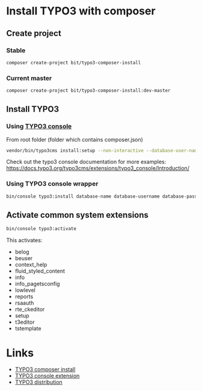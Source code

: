 # Install TYPO3 with composer

## Create project
### Stable
```bash
composer create-project bit/typo3-composer-install
```

### Current master
```bash
composer create-project bit/typo3-composer-install:dev-master
```

## Install TYPO3

### Using [TYPO3 console](https://github.com/TYPO3-Console/typo3_console)
From root folder (folder which contains composer.json)
```bash
vendor/bin/typo3cms install:setup --non-interactive --database-user-name="database user name" --database-user-password="database user password" --database-name="database name" --admin-user-name="admin" --admin-password="password" --site-name="Site name"
```
Check out the typo3 console documentation for more examples:
https://docs.typo3.org/typo3cms/extensions/typo3_console/Introduction/

### Using TYPO3 console wrapper
```bash
bin/console typo3:install database-name database-username database-password site-name 
```

## Activate common system extensions
```bash
bin/console typo3:activate
```

This activates:
* belog
* beuser
* context_help
* fluid_styled_content
* info
* info_pagetsconfig
* lowlevel
* reports
* rsaauth
* rte_ckeditor
* setup
* t3editor
* tstemplate

# Links
* [TYPO3 composer install](https://typo3.com/blog/how-to-install-typo3-using-composer-in-less-than-5-minutes/)
* [TYPO3 console extension](https://github.com/TYPO3-Console/typo3_console)
* [TYPO3 distribution](https://github.com/helhum/TYPO3-Distribution)
